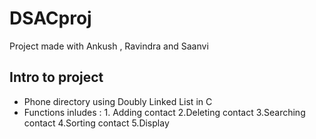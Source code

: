 # DSACproj
Project made with Ankush , Ravindra and Saanvi 


## Intro to project

* Phone directory using Doubly Linked List in C 
* Functions inludes : 1. Adding contact 2.Deleting contact 3.Searching contact 4.Sorting contact 5.Display


